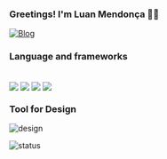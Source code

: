 ### Greetings! I'm Luan Mendonça 👋🏼
[![Blog](https://img.shields.io/badge/LinkedIn-0077B5?style=for-the-badge&logo=linkedin&logoColor=white)](https://www.linkedin.com/in/luan-oliveira-59260a245/)

### Language and frameworks
<div style="display: inline_block;"><br/>
  <img align="center" src="https://img.shields.io/badge/JavaScript-F7DF1E?style=for-the-badge&logo=javascript&logoColor=black"/>
  <img align="center" src="https://img.shields.io/badge/Node.js-43853D?style=for-the-badge&logo=node.js&logoColor=white"/>
  <img align="center" src="https://img.shields.io/badge/React-20232A?style=for-the-badge&logo=react&logoColor=61DAFB"/>
  <img align="center" src="https://img.shields.io/badge/Sass-CC6699?style=for-the-badge&logo=sass&logoColor=white"/>
</div>

### Tool for Design
![design](https://img.shields.io/badge/Figma-F24E1E?style=for-the-badge&logo=figma&logoColor=white)

![status](https://github-readme-stats.vercel.app/api?username=ySnowz&show_icons=true&theme=dracula)
